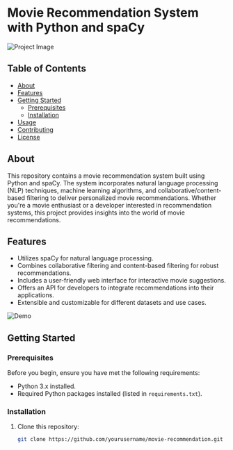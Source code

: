 # Movie Recommendation System with Python and spaCy

![Project Image](project_image.png)

## Table of Contents
- [About](#about)
- [Features](#features)
- [Getting Started](#getting-started)
  - [Prerequisites](#prerequisites)
  - [Installation](#installation)
- [Usage](#usage)
- [Contributing](#contributing)
- [License](#license)

## About
This repository contains a movie recommendation system built using Python and spaCy. The system incorporates natural language processing (NLP) techniques, machine learning algorithms, and collaborative/content-based filtering to deliver personalized movie recommendations. Whether you're a movie enthusiast or a developer interested in recommendation systems, this project provides insights into the world of movie recommendations.

## Features
- Utilizes spaCy for natural language processing.
- Combines collaborative filtering and content-based filtering for robust recommendations.
- Includes a user-friendly web interface for interactive movie suggestions.
- Offers an API for developers to integrate recommendations into their applications.
- Extensible and customizable for different datasets and use cases.

![Demo](demo.gif)

## Getting Started

### Prerequisites
Before you begin, ensure you have met the following requirements:
- Python 3.x installed.
- Required Python packages installed (listed in `requirements.txt`).

### Installation
1. Clone this repository:
   ```bash
   git clone https://github.com/yourusername/movie-recommendation.git

